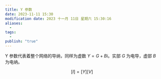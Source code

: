 ```yaml
---
title: Y 参数
date: 2023-11-11 15:30
modification date: 2023 十一月 11日 星期六 15:30:16
aliases:
  - 
tags:
  - 
publish: "true"
---
```

Y 参数代表着整个网络的导纳，同样为虚数 $Y=G+Bi$。实部 $G$ 为电导，虚部 $B$ 为电纳。

$$
[I]=[Y][V]
$$
